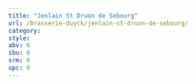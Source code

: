 ```yaml
---
title: "Jenlain St Druon de Sebourg"
url: /brasserie-duyck/jenlain-st-druon-de-sebourg/
category: 
style: 
abv: 6
ibu: 0
srm: 0
upc: 0
---
```


